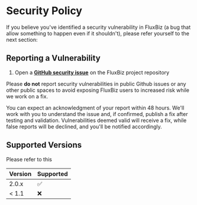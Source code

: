 # Security Policy

If you believe you've identified a security vulnerability in FluxBiz (a bug that allow something to happen even if it shouldn't), please refer yourself to the next section:

## Reporting a Vulnerability

1. Open a [**GitHub security issue**](https://github.com/KelyanDev/FluxBiz/security/advisories/new) on the FluxBiz project repository

Please **do not** report security vulnerabilities in public Github issues or any other public spaces to avoid exposing FluxBiz users to increased risk while we work on a fix.

You can expect an acknowledgment of your report within 48 hours. We'll work with you to understand the issue and, if confirmed, publish a fix after testing and validation. 
Vulnerabilities deemed valid will receive a fix, while false reports will be declined, and you'll be notified accordingly.

## Supported Versions

Please refer to this

| Version | Supported          |
| ------- | ------------------ |
| 2.0.x   | ✅                |
| < 1.1   | :x:               |
